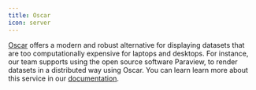 ```yaml
---
title: Oscar
icon: server
---
```


[Oscar](/services/computing#high-performance-computing-(oscar)) offers a modern and robust alternative for displaying datasets that are too computationally expensive for laptops and desktops. For instance, our team supports using the open source software Paraview, to render datasets in a distributed way using Oscar.  You can learn learn more about this service in our [documentation](https://docs.ccv.brown.edu/oscar/visualization/paraview-remote-rendering).
